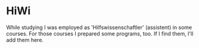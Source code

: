 # HiWi
While studying I was employed as 'Hilfswissenschaftler' (assistent) in some courses. For those courses I prepared some
programs, too. If I find them, I'll add them here.
